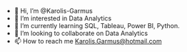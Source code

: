 - 👋 Hi, I’m @Karolis-Garmus
- 👀 I’m interested in Data Analytics
- 🌱 I’m currently learning SQL, Tableau, Power BI, Python.
- 💞️ I’m looking to collaborate on Data Analytics
- 📫 How to reach me Karolis.Garmus@hotmail.com

<!---
Karolis-Garmus/Karolis-Garmus is a ✨ special ✨ repository because its `README.md` (this file) appears on your GitHub profile.
You can click the Preview link to take a look at your changes.
--->
